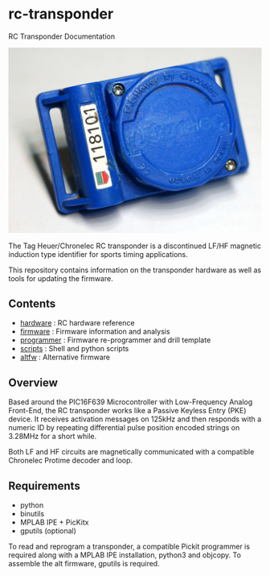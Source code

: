 # rc-transponder

RC Transponder Documentation

![RC Transponder](hardware/rctrans_pic.jpg "RC Transponder")

The Tag Heuer/Chronelec RC transponder is a
discontinued LF/HF magnetic induction type
identifier for sports timing applications. 

This repository contains information on the
transponder hardware as well as tools for
updating the firmware.


## Contents

   - [hardware](hardware/) : RC hardware reference
   - [firmware](firmware/) : Firmware information and analysis
   - [programmer](programmer/) : Firmware re-programmer and drill template
   - [scripts](scripts/) : Shell and python scripts
   - [altfw](altfw/) : Alternative firmware


## Overview

Based around the PIC16F639 Microcontroller with
Low-Frequency Analog Front-End, the RC transponder
works like a Passive Keyless Entry (PKE) device. 
It receives activation messages on 125kHz
and then responds with a numeric ID by repeating
differential pulse position encoded strings on 3.28MHz
for a short while.

Both LF and HF circuits are magnetically communicated
with a compatible Chronelec Protime decoder and loop.


## Requirements

   - python
   - binutils
   - MPLAB IPE + PicKitx
   - gputils (optional)

To read and reprogram a transponder, a compatible Pickit
programmer is required along with a MPLAB IPE installation,
python3 and objcopy. To assemble the alt firmware, gputils
is required.
